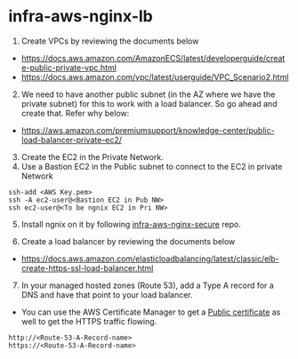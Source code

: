 # infra-aws-nginx-lb

1. Create VPCs by reviewing the documents below
- https://docs.aws.amazon.com/AmazonECS/latest/developerguide/create-public-private-vpc.html
- https://docs.aws.amazon.com/vpc/latest/userguide/VPC_Scenario2.html

2. We need to have another public subnet (in the AZ where we have the private subnet) for this to work with a load balancer. So go ahead and create that. Refer why below:
- https://aws.amazon.com/premiumsupport/knowledge-center/public-load-balancer-private-ec2/

3. Create the EC2 in the Private Network. 
4. Use a Bastion EC2 in the Public subnet to connect to the EC2 in private Network 
```
ssh-add <AWS Key.pem>
ssh -A ec2-user@<Bastion EC2 in Pub NW>
ssh ec2-user@<To be ngnix EC2 in Pri NW>
```
5. Install ngnix on it by following [infra-aws-nginx-secure](https://github.com/trainmanrun/infra-aws-nginx-secure) repo.

6. Create a load balancer by reviewing the documents below
- https://docs.aws.amazon.com/elasticloadbalancing/latest/classic/elb-create-https-ssl-load-balancer.html

7. In your managed hosted zones (Route 53), add a Type A record for a DNS and have that point to your load balancer.
- You can use the AWS Certificate Manager to get a [Public certificate](https://docs.aws.amazon.com/acm/latest/userguide/gs-acm-request-public.html) as well to get the HTTPS traffic flowing.
```
http://<Route-53-A-Record-name>
https://<Route-53-A-Record-name>
```
